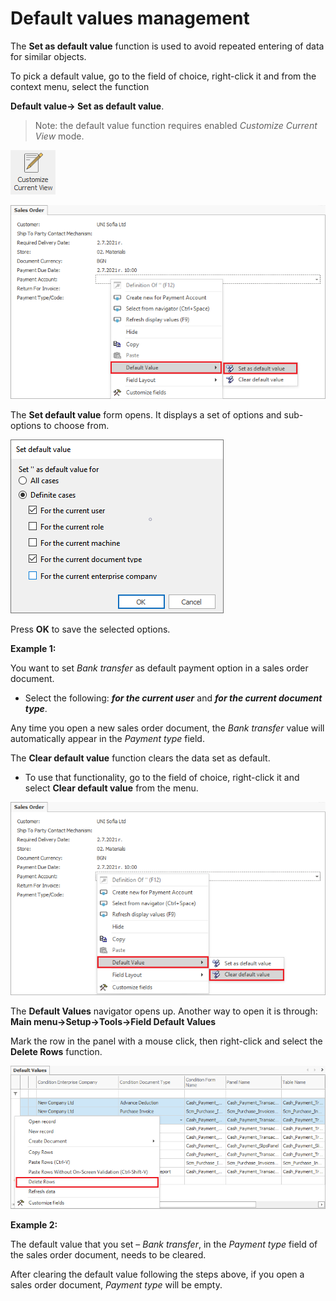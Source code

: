 
# Default values management

The <b>Set as default value</b> function is used to avoid repeated entering of data for similar objects.

To pick a default value, go to the field of choice, right-click it and from the context menu, select the function 

<b>Default value→ Set as default value</b>.

> Note: 
> the default value function requires enabled *Customize Current View* mode.

![Customize current view](pictures/customize-view.png)  

![Set default value](pictures/set-defaultvalue1.png) 

 The **Set default value** form opens. It displays a set of options and sub-options to choose from. 

![Value form](pictures/value-form.png)   

Press **OK** to save the selected options. 

**Example 1:**

You want to set *Bank transfer* as default payment option in a sales order document. 

- Select the following: ***for the current user*** and ***for the current document type***. 

Any time you open a new sales order document, the *Bank transfer* value will automatically appear in the *Payment type* field. 

The <b>Clear default value</b> function clears the data set as default. 

- To use that functionality, go to the field of choice, right-click it and select <b>Clear default value</b> from the menu.

![Clear default value](pictures/clear-defaultvalue1.png)  

The <b>Default Values</b> navigator opens up. Another way to open it is through: <b>Main menu→Setup→Tools→Field Default Values</b>
 
Mark the row in the panel with a mouse click, then right-click and select the <b>Delete Rows</b> function.

![Delete rows](pictures/delete-rows.png)

**Example 2:**

The default value that you set – *Bank transfer*, in the *Payment type* field of the sales order document, needs to be cleared. 

After clearing the default value following the steps above, if you open a sales order document, *Payment type* will be empty.
